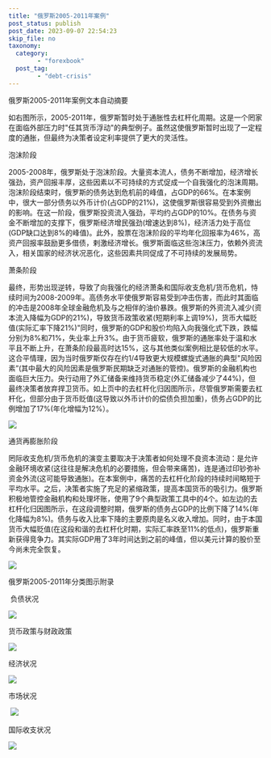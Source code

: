 ```yaml
---
title: "俄罗斯2005-2011年案例"
post_status: publish
post_date: 2023-09-07 22:54:23
skip_file: no
taxonomy:
  category:
        - "forexbook"
  post_tag:
        - "debt-crisis"
---
```


俄罗斯2005-2011年案例文本自动摘要

如右图所示，2005-2011年，俄罗斯暂时处于通胀性去杠杆化周期。这是一个罔家在面临外部压力时"任其货币浮动"的典型例子。虽然这使俄罗斯暂时出现了一定程度的通胀，但最终为决策者设定利率提供了更大的灵活性。

泡沫阶段

2005-2008年，俄罗斯处于泡沫阶段。大量资本流人，债务不断增加，经济增长强劲，资产回报丰厚，这些因素以不可持续的方式促成一个自我强化的泡沫周期。泡沫阶段结束时，俄罗斯的债务达到危机前的峰值，占GDP的66%。在本案例中，很大一部分债务以外币计价(占GDP的21%)，这使俄罗斯很容易受到外资撤出的影响。在这一阶段，俄罗斯投资流入强劲，平均约占GDP的10%。在债务与资金不断增加的支撑下，俄罗斯经济增民强劲(增速达到8%)，经济活力处于高位(GDP缺口达到8%的峰值)。此外，股票在泡沫阶段的平均年化回报率为46%，高资产回报率鼓励更多借债，剌激经济增长。俄罗斯面临这些泡沫压力，依赖外资流入，相关国家的经济状况恶化，这些因素共同促成了不可持续的发展局势。

萧条阶段

最终，形势出现逆转，导致了向我强化的经济萧条和国际收支危机/货币危机，恃续时间为2008-2009年。高债务水平使俄罗斯容易受到冲击伤害，而此时其面临的冲击是2008年全球金融危机及与之相伴的油价暴跌。俄罗斯的外资流入减少(资本流入降幅为GDP的21%)，导致货币政策收紧(短期利率上调19%)，货币大幅贬值(实际汇率下降21%)"同时，俄罗斯的GDP和股价均陷入向我强化式下跌，跌幅分别为8%和71%，失业率上升3%。由于货币疲软，俄罗斯的通胀率处于温和水平且不断上升，在萧条阶段最高时达15%，这与其他类似案例相比是较低的水平。这合平情理，因为当时俄罗斯仅存在约1/4导致更大规模螺旋式通胀的典型"风险因素”(其中最大的风险因素是俄罗斯民期缺乏对通胀的管控)。俄罗斯的金融机构也面临巨大压力。央行动用了外汇储备来维持货币稳定(外汇储备减少了44%)，但最终决策者放弃捍卫货币。如上页中的去杠杆化归因图所示，尽管俄罗斯需要去杠杆化，但部分由于货币贬值(这导致以外币计价的偿债负担加重)，债务占GDP的比例增加了17%(年化增幅为12%）。

![](https://img.dgrhw.net/upload/images/0/forexbook/2020/09/24/095131876.jpg)

通货再膨胀阶段

罔际收支危机/货币危机的演变主要取决于决策者如何处理不良资本流动：是允许金融环境收紧(这往往是解决危机的必要措施，但会带来痛苦)，连是通过印钞弥补资金外流(这可能导致通胀)。在本案例中，痛苦的去杠杆化阶段的持续时间略短于平均水平。之后，决策者实施了充足的紧缩政策，提高本国货币的吸引力。俄罗斯积极地管控金融机构和处理坏账，使用了9个典型政策工具中的4个。如左边的去杠杆化归因图所示，在这段调整时期，俄罗斯的债务占GDP的比例下降了14%(年化降幅为8%)。债务与收入比率下降的主要原肉是名义收入增加。同时，由于本国货币大幅贬值(在这段和谐的去杠杆化时期，实际汇率跌至11%的低点)，俄罗斯重新获得竞争力。其实际GDP用了3年时间达到之前的峰值，但以美元计算的股价至今尚未完全恢复。

![](https://img.dgrhw.net/upload/images/0/forexbook/2020/09/24/095154563.jpg)

俄罗斯2005-2011年分类图示附录

 负债状况

![](https://img.dgrhw.net/upload/images/forexbook/2020/07/22/181829159.png)

货币政策与财政政策

![](https://img.dgrhw.net/upload/images/forexbook/2020/07/22/181841377.png)

经济状况

![](https://img.dgrhw.net/upload/images/forexbook/2020/07/22/181854549.png)

市场状况

 ![](https://img.dgrhw.net/upload/images/forexbook/2020/07/22/181909049.png)

国际收支状况

![](https://img.dgrhw.net/upload/images/forexbook/2020/07/22/181921362.png)
